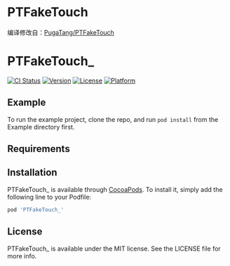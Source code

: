 # PTFakeTouch
  编译修改自：[PugaTang/PTFakeTouch](https://github.com/PugaTang/PTFakeTouch)

# PTFakeTouch_

[![CI Status](https://img.shields.io/travis/wangzhenyu/PTFakeTouch_.svg?style=flat)](https://travis-ci.org/wangzhenyu/PTFakeTouch_)
[![Version](https://img.shields.io/cocoapods/v/PTFakeTouch_.svg?style=flat)](https://cocoapods.org/pods/PTFakeTouch_)
[![License](https://img.shields.io/cocoapods/l/PTFakeTouch_.svg?style=flat)](https://cocoapods.org/pods/PTFakeTouch_)
[![Platform](https://img.shields.io/cocoapods/p/PTFakeTouch_.svg?style=flat)](https://cocoapods.org/pods/PTFakeTouch_)

## Example

To run the example project, clone the repo, and run `pod install` from the Example directory first.

## Requirements

## Installation

PTFakeTouch_ is available through [CocoaPods](https://cocoapods.org). To install
it, simply add the following line to your Podfile:

```ruby
pod 'PTFakeTouch_'
```

## License

PTFakeTouch_ is available under the MIT license. See the LICENSE file for more info.
